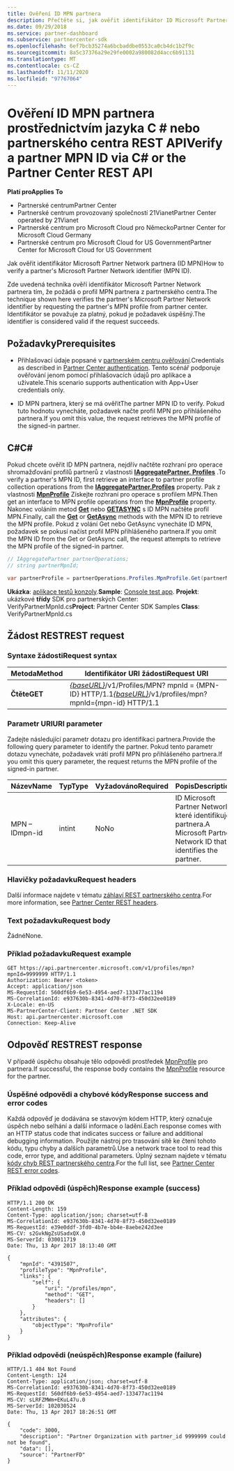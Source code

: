 ```yaml
---
title: Ověření ID MPN partnera
description: Přečtěte si, jak ověřit identifikátor ID Microsoft Partner Network partnera (MPN ID) vyžádáním profilu MPN partnera prostřednictvím jazyka C \# nebo partnerského centra REST API.
ms.date: 09/29/2018
ms.service: partner-dashboard
ms.subservice: partnercenter-sdk
ms.openlocfilehash: 6ef7bcb35274a6bcbaddbe0553ca0cb4dc1b2f9c
ms.sourcegitcommit: 8a5c37376a29e29fe0002a980082d4acc6b91131
ms.translationtype: MT
ms.contentlocale: cs-CZ
ms.lasthandoff: 11/11/2020
ms.locfileid: "97767064"
---
```

# <a name="verify-a-partner-mpn-id-via-c-or-the-partner-center-rest-api"></a><span data-ttu-id="79f18-103">Ověření ID MPN partnera prostřednictvím jazyka C \# nebo partnerského centra REST API</span><span class="sxs-lookup"><span data-stu-id="79f18-103">Verify a partner MPN ID via C\# or the Partner Center REST API</span></span>

<span data-ttu-id="79f18-104">**Platí pro**</span><span class="sxs-lookup"><span data-stu-id="79f18-104">**Applies To**</span></span>

- <span data-ttu-id="79f18-105">Partnerské centrum</span><span class="sxs-lookup"><span data-stu-id="79f18-105">Partner Center</span></span>
- <span data-ttu-id="79f18-106">Partnerské centrum provozovaný společností 21Vianet</span><span class="sxs-lookup"><span data-stu-id="79f18-106">Partner Center operated by 21Vianet</span></span>
- <span data-ttu-id="79f18-107">Partnerské centrum pro Microsoft Cloud pro Německo</span><span class="sxs-lookup"><span data-stu-id="79f18-107">Partner Center for Microsoft Cloud Germany</span></span>
- <span data-ttu-id="79f18-108">Partnerské centrum pro Microsoft Cloud for US Government</span><span class="sxs-lookup"><span data-stu-id="79f18-108">Partner Center for Microsoft Cloud for US Government</span></span>

<span data-ttu-id="79f18-109">Jak ověřit identifikátor Microsoft Partner Network partnera (ID MPN)</span><span class="sxs-lookup"><span data-stu-id="79f18-109">How to verify a partner's Microsoft Partner Network identifier (MPN ID).</span></span>

<span data-ttu-id="79f18-110">Zde uvedená technika ověří identifikátor Microsoft Partner Network partnera tím, že požádá o profil MPN partnera z partnerského centra.</span><span class="sxs-lookup"><span data-stu-id="79f18-110">The technique shown here verifies the partner's Microsoft Partner Network identifier by requesting the partner's MPN profile from partner center.</span></span> <span data-ttu-id="79f18-111">Identifikátor se považuje za platný, pokud je požadavek úspěšný.</span><span class="sxs-lookup"><span data-stu-id="79f18-111">The identifier is considered valid if the request succeeds.</span></span>

## <a name="prerequisites"></a><span data-ttu-id="79f18-112">Požadavky</span><span class="sxs-lookup"><span data-stu-id="79f18-112">Prerequisites</span></span>

- <span data-ttu-id="79f18-113">Přihlašovací údaje popsané v [partnerském centru ověřování](partner-center-authentication.md).</span><span class="sxs-lookup"><span data-stu-id="79f18-113">Credentials as described in [Partner Center authentication](partner-center-authentication.md).</span></span> <span data-ttu-id="79f18-114">Tento scénář podporuje ověřování jenom pomocí přihlašovacích údajů pro aplikace a uživatele.</span><span class="sxs-lookup"><span data-stu-id="79f18-114">This scenario supports authentication with App+User credentials only.</span></span>

- <span data-ttu-id="79f18-115">ID MPN partnera, který se má ověřit</span><span class="sxs-lookup"><span data-stu-id="79f18-115">The partner MPN ID to verify.</span></span> <span data-ttu-id="79f18-116">Pokud tuto hodnotu vynecháte, požadavek načte profil MPN pro přihlášeného partnera.</span><span class="sxs-lookup"><span data-stu-id="79f18-116">If you omit this value, the request retrieves the MPN profile of the signed-in partner.</span></span>

## <a name="c"></a><span data-ttu-id="79f18-117">C\#</span><span class="sxs-lookup"><span data-stu-id="79f18-117">C\#</span></span>

<span data-ttu-id="79f18-118">Pokud chcete ověřit ID MPN partnera, nejdřív načtěte rozhraní pro operace shromažďování profilů partnerů z vlastnosti [**IAggregatePartner. Profiles**](/dotnet/api/microsoft.store.partnercenter.ipartner.profiles) .</span><span class="sxs-lookup"><span data-stu-id="79f18-118">To verify a partner's MPN ID, first retrieve an interface to partner profile collection operations from the [**IAggregatePartner.Profiles**](/dotnet/api/microsoft.store.partnercenter.ipartner.profiles) property.</span></span> <span data-ttu-id="79f18-119">Pak z vlastnosti [**MpnProfile**](/dotnet/api/microsoft.store.partnercenter.profiles.ipartnerprofilecollection.mpnprofile) Získejte rozhraní pro operace s profilem MPN.</span><span class="sxs-lookup"><span data-stu-id="79f18-119">Then get an interface to MPN profile operations from the [**MpnProfile**](/dotnet/api/microsoft.store.partnercenter.profiles.ipartnerprofilecollection.mpnprofile) property.</span></span> <span data-ttu-id="79f18-120">Nakonec voláním metod [**Get**](/dotnet/api/microsoft.store.partnercenter.profiles.impnprofile.get) nebo [**GETASYNC**](/dotnet/api/microsoft.store.partnercenter.profiles.impnprofile.getasync) s ID MPN načtěte profil MPN.</span><span class="sxs-lookup"><span data-stu-id="79f18-120">Finally, call the [**Get**](/dotnet/api/microsoft.store.partnercenter.profiles.impnprofile.get) or [**GetAsync**](/dotnet/api/microsoft.store.partnercenter.profiles.impnprofile.getasync) methods with the MPN ID to retrieve the MPN profile.</span></span> <span data-ttu-id="79f18-121">Pokud z volání Get nebo GetAsync vynecháte ID MPN, požadavek se pokusí načíst profil MPN přihlášeného partnera.</span><span class="sxs-lookup"><span data-stu-id="79f18-121">If you omit the MPN ID from the Get or GetAsync call, the request attempts to retrieve the MPN profile of the signed-in partner.</span></span>

``` csharp
// IAggregatePartner partnerOperations;
// string partnerMpnId;

var partnerProfile = partnerOperations.Profiles.MpnProfile.Get(partnerMpnId);
```

<span data-ttu-id="79f18-122">**Ukázka**: [aplikace testů konzoly](console-test-app.md).</span><span class="sxs-lookup"><span data-stu-id="79f18-122">**Sample**: [Console test app](console-test-app.md).</span></span> <span data-ttu-id="79f18-123">**Projekt**: ukázkové **třídy** SDK pro partnerských Center: VerifyPartnerMpnId.cs</span><span class="sxs-lookup"><span data-stu-id="79f18-123">**Project**: Partner Center SDK Samples **Class**: VerifyPartnerMpnId.cs</span></span>

## <a name="rest-request"></a><span data-ttu-id="79f18-124">Žádost REST</span><span class="sxs-lookup"><span data-stu-id="79f18-124">REST request</span></span>

### <a name="request-syntax"></a><span data-ttu-id="79f18-125">Syntaxe žádosti</span><span class="sxs-lookup"><span data-stu-id="79f18-125">Request syntax</span></span>

| <span data-ttu-id="79f18-126">Metoda</span><span class="sxs-lookup"><span data-stu-id="79f18-126">Method</span></span>  | <span data-ttu-id="79f18-127">Identifikátor URI žádosti</span><span class="sxs-lookup"><span data-stu-id="79f18-127">Request URI</span></span>                                                                         |
|---------|-------------------------------------------------------------------------------------|
| <span data-ttu-id="79f18-128">**Čtěte**</span><span class="sxs-lookup"><span data-stu-id="79f18-128">**GET**</span></span> | <span data-ttu-id="79f18-129">[*{baseURL}*](partner-center-rest-urls.md)/v1/Profiles/MPN? mpnId = {MPN-ID} HTTP/1.1</span><span class="sxs-lookup"><span data-stu-id="79f18-129">[*{baseURL}*](partner-center-rest-urls.md)/v1/profiles/mpn?mpnId={mpn-id} HTTP/1.1</span></span> |

### <a name="uri-parameter"></a><span data-ttu-id="79f18-130">Parametr URI</span><span class="sxs-lookup"><span data-stu-id="79f18-130">URI parameter</span></span>

<span data-ttu-id="79f18-131">Zadejte následující parametr dotazu pro identifikaci partnera.</span><span class="sxs-lookup"><span data-stu-id="79f18-131">Provide the following query parameter to identify the partner.</span></span> <span data-ttu-id="79f18-132">Pokud tento parametr dotazu vynecháte, požadavek vrátí profil MPN pro přihlášeného partnera.</span><span class="sxs-lookup"><span data-stu-id="79f18-132">If you omit this query parameter, the request returns the MPN profile of the signed-in partner.</span></span>

| <span data-ttu-id="79f18-133">Název</span><span class="sxs-lookup"><span data-stu-id="79f18-133">Name</span></span>   | <span data-ttu-id="79f18-134">Typ</span><span class="sxs-lookup"><span data-stu-id="79f18-134">Type</span></span> | <span data-ttu-id="79f18-135">Vyžadováno</span><span class="sxs-lookup"><span data-stu-id="79f18-135">Required</span></span> | <span data-ttu-id="79f18-136">Popis</span><span class="sxs-lookup"><span data-stu-id="79f18-136">Description</span></span>                                                 |
|--------|------|----------|-------------------------------------------------------------|
| <span data-ttu-id="79f18-137">MPN – ID</span><span class="sxs-lookup"><span data-stu-id="79f18-137">mpn-id</span></span> | <span data-ttu-id="79f18-138">int</span><span class="sxs-lookup"><span data-stu-id="79f18-138">int</span></span>  | <span data-ttu-id="79f18-139">No</span><span class="sxs-lookup"><span data-stu-id="79f18-139">No</span></span>       | <span data-ttu-id="79f18-140">ID Microsoft Partner Network, které identifikuje partnera.</span><span class="sxs-lookup"><span data-stu-id="79f18-140">A Microsoft Partner Network ID that identifies the partner.</span></span> |

### <a name="request-headers"></a><span data-ttu-id="79f18-141">Hlavičky požadavku</span><span class="sxs-lookup"><span data-stu-id="79f18-141">Request headers</span></span>

<span data-ttu-id="79f18-142">Další informace najdete v tématu [záhlaví REST partnerského centra](headers.md).</span><span class="sxs-lookup"><span data-stu-id="79f18-142">For more information, see [Partner Center REST headers](headers.md).</span></span>

### <a name="request-body"></a><span data-ttu-id="79f18-143">Text požadavku</span><span class="sxs-lookup"><span data-stu-id="79f18-143">Request body</span></span>

<span data-ttu-id="79f18-144">Žádné</span><span class="sxs-lookup"><span data-stu-id="79f18-144">None.</span></span>

### <a name="request-example"></a><span data-ttu-id="79f18-145">Příklad požadavku</span><span class="sxs-lookup"><span data-stu-id="79f18-145">Request example</span></span>

```http
GET https://api.partnercenter.microsoft.com/v1/profiles/mpn?mpnId=9999999 HTTP/1.1
Authorization: Bearer <token>
Accept: application/json
MS-RequestId: 560df6b9-6e53-4954-aed7-133477ac1194
MS-CorrelationId: e937630b-8341-4d70-8f73-450d32ee0189
X-Locale: en-US
MS-PartnerCenter-Client: Partner Center .NET SDK
Host: api.partnercenter.microsoft.com
Connection: Keep-Alive
```

## <a name="rest-response"></a><span data-ttu-id="79f18-146">Odpověď REST</span><span class="sxs-lookup"><span data-stu-id="79f18-146">REST response</span></span>

<span data-ttu-id="79f18-147">V případě úspěchu obsahuje tělo odpovědi prostředek [MpnProfile](profile-resources.md#mpnprofile) pro partnera.</span><span class="sxs-lookup"><span data-stu-id="79f18-147">If successful, the response body contains the [MpnProfile](profile-resources.md#mpnprofile) resource for the partner.</span></span>

### <a name="response-success-and-error-codes"></a><span data-ttu-id="79f18-148">Úspěšné odpovědi a chybové kódy</span><span class="sxs-lookup"><span data-stu-id="79f18-148">Response success and error codes</span></span>

<span data-ttu-id="79f18-149">Každá odpověď je dodávána se stavovým kódem HTTP, který označuje úspěch nebo selhání a další informace o ladění.</span><span class="sxs-lookup"><span data-stu-id="79f18-149">Each response comes with an HTTP status code that indicates success or failure and additional debugging information.</span></span> <span data-ttu-id="79f18-150">Použijte nástroj pro trasování sítě ke čtení tohoto kódu, typu chyby a dalších parametrů.</span><span class="sxs-lookup"><span data-stu-id="79f18-150">Use a network trace tool to read this code, error type, and additional parameters.</span></span> <span data-ttu-id="79f18-151">Úplný seznam najdete v tématu [kódy chyb REST partnerského centra](error-codes.md).</span><span class="sxs-lookup"><span data-stu-id="79f18-151">For the full list, see [Partner Center REST error codes](error-codes.md).</span></span>

### <a name="response-example-success"></a><span data-ttu-id="79f18-152">Příklad odpovědi (úspěch)</span><span class="sxs-lookup"><span data-stu-id="79f18-152">Response example (success)</span></span>

```http
HTTP/1.1 200 OK
Content-Length: 159
Content-Type: application/json; charset=utf-8
MS-CorrelationId: e937630b-8341-4d70-8f73-450d32ee0189
MS-RequestId: e39e0ddf-3fd0-4b7e-bb4e-8aebe242d3ee
MS-CV: s2GvkNgZsUSadxQX.0
MS-ServerId: 030011719
Date: Thu, 13 Apr 2017 18:13:40 GMT

{
    "mpnId": "4391507",
    "profileType": "MpnProfile",
    "links": {
        "self": {
            "uri": "/profiles/mpn",
            "method": "GET",
            "headers": []
        }
    },
    "attributes": {
        "objectType": "MpnProfile"
    }
}
```

### <a name="response-example-failure"></a><span data-ttu-id="79f18-153">Příklad odpovědi (neúspěch)</span><span class="sxs-lookup"><span data-stu-id="79f18-153">Response example (failure)</span></span>

```http
HTTP/1.1 404 Not Found
Content-Length: 124
Content-Type: application/json; charset=utf-8
MS-CorrelationId: e937630b-8341-4d70-8f73-450d32ee0189
MS-RequestId: 560df6b9-6e53-4954-aed7-133477ac1194
MS-CV: sLRFZMWm+EKuL47u.0
MS-ServerId: 102030524
Date: Thu, 13 Apr 2017 18:26:51 GMT

{
    "code": 3000,
    "description": "Partner Organization with partner_id 9999999 could not be found",
    "data": [],
    "source": "PartnerFD"
}
```
